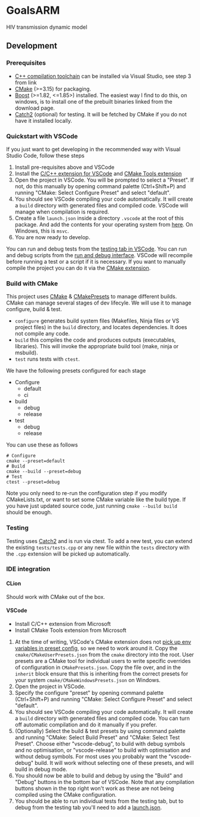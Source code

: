 # GoalsARM
HIV transmission dynamic model

## Development

### Prerequisites

* [C++ compilation toolchain](https://code.visualstudio.com/docs/cpp/config-msvc) can be installed via Visual Studio, see step 3 from link
* [CMake](https://cmake.org/) (>=3.15) for packaging.
* [Boost](https://www.boost.org/users/download/) (>=1.82, <=1.85>) installed. The easiest way I find to do this, on windows, is to install one of the prebuilt binaries linked from the download page.
* [Catch2](https://github.com/catchorg/Catch2) (optional) for testing. It will be fetched by CMake if you do not have it installed locally.

### Quickstart with VSCode

If you just want to get developing in the recommended way with Visual Studio Code, follow these steps
1. Install pre-requisites above and VSCode
1. Install the [C/C++ extension for VSCode](https://marketplace.visualstudio.com/items?itemName=ms-vscode.cpptools) and [CMake Tools extension](https://marketplace.visualstudio.com/items?itemName=ms-vscode.cmake-tools) 
1. Open the project in VSCode. You will be prompted to select a "Preset". If not, do this manually by opening command palette (Ctrl+Shift+P) and running "CMake: Select Configure Preset" and select "default".
1. You should see VSCode compiling your code automatically. It will create a `build` directory with generated files and compiled code. VSCode will manage when compilation is required.
1. Create a file `launch.json` inside a directory `.vscode` at the root of this package. And add the contents for your operating system from [here](https://github.com/microsoft/vscode-cmake-tools/blob/main/docs/debug-launch.md#debugging-tests). On Windows, this is `msvc`.
1. You are now ready to develop. 

You can run and debug tests from the [testing tab in VSCode](https://code.visualstudio.com/docs/editor/testing#_automatic-test-discovery-in-testing-view).
You can run and debug scripts from the [run and debug interface](https://code.visualstudio.com/docs/editor/debugging#_user-interface).
VSCode will recompile before running a test or a script if it is necessary. If you want to manually compile the project you can do it via the [CMake extension](https://code.visualstudio.com/docs/cpp/CMake-linux#_configure-using-cmake-presets).

### Build with CMake

This project uses [CMake](https://cmake.org/) & [CMakePresets](https://cmake.org/cmake/help/latest/manual/cmake-presets.7.html) to manage different builds. CMake can manage several stages of dev lifecyle. We will use it to manage configure, build & test. 
* `configure` generates build system files (Makefiles, Ninja files or VS project files) in the `build` directory, and locates dependencies. It does not compile any code.
*  `build` this compiles the code and produces outputs (executables, libraries). This will invoke the appropriate build tool (make, ninja or msbuild).
*  `test` runs tests with `ctest`.

We have the following presets configured for each stage
* Configure
    * default
    * ci
* build
    * debug
    * release
* test
    * debug
    * release

You can use these as follows

```console
# Configure
cmake --preset=default
# Build
cmake --build --preset=debug
# Test
ctest --preset=debug
```

Note you only need to re-run the configuration step if you modify CMakeLists.txt, or want to set some CMake variable like the build type. If you have just updated source code, just running `cmake --build build` should be enough.


### Testing

Testing uses [Catch2](https://github.com/catchorg/Catch2) and is run via ctest. To add a new test, you can extend the existing `tests/tests.cpp` or any new file within the `tests` directory with the `.cpp` extension will be picked up automatically.

### IDE integration

#### CLion

Should work with CMake out of the box.

#### VSCode

* Install C/C++ extension from Microsoft
* Install CMake Tools extension from Microsoft

1. At the time of writing, VSCode's CMake extension does not [pick up env variables in preset config](https://github.com/microsoft/vscode-cmake-tools/issues/4253), so we need to work around it. Copy the `cmake/CMakeUserPresets.json` from the `cmake` directory into the root. User presets are a CMake tool for individual users to write specific overrides of configuration in `CMakePresets.json`. Copy the file over, and in the `inherit` block ensure that this is inheriting from the correct presets for your system `cmake/CMakeWindowsPresets.json` on Windows.
1. Open the project in VSCode.
1. Specify the configure "preset" by opening command palette (Ctrl+Shift+P) and running "CMake: Select Configure Preset" and select "default".
1. You should see VSCode compiling your code automatically. It will create a `build` directory with generated files and compiled code. You can turn off automatic compilation and do it manually if you prefer.
1. (Optionally) Select the build & test presets by using command palette and running "CMake: Select Build Preset" and "CMake: Select Test Preset". Choose either "vscode-debug", to build with debug symbols and no optimisation, or "vscode-release" to build with optimisation and without debug symbols. For most uses you probably want the "vscode-debug" build. It will work without selecting one of these presets, and will build in debug mode.
1. You should now be able to build and debug by using the "Build" and "Debug" buttons in the bottom bar of VSCode. Note that any compilation buttons shown in the top right won't work as these are not being compiled using the CMake configuration.
1. You should be able to run individual tests from the testing tab, but to debug from the testing tab you'll need to add a [launch.json](https://github.com/microsoft/vscode-cmake-tools/blob/main/docs/debug-launch.md#debugging-tests).
